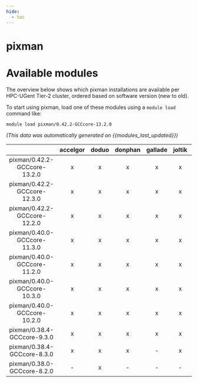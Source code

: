 ```yaml
---
hide:
  - toc
---
```


pixman
======

# Available modules


The overview below shows which pixman installations are available per HPC-UGent Tier-2 cluster, ordered based on software version (new to old).

To start using pixman, load one of these modules using a `module load` command like:

```shell
module load pixman/0.42.2-GCCcore-13.2.0
```

*(This data was automatically generated on {{modules_last_updated}})*  

| |accelgor|doduo|donphan|gallade|joltik|shinx|skitty|
| :---: | :---: | :---: | :---: | :---: | :---: | :---: | :---: |
|pixman/0.42.2-GCCcore-13.2.0|x|x|x|x|x|x|x|
|pixman/0.42.2-GCCcore-12.3.0|x|x|x|x|x|x|x|
|pixman/0.42.2-GCCcore-12.2.0|x|x|x|x|x|x|-|
|pixman/0.40.0-GCCcore-11.3.0|x|x|x|x|x|x|-|
|pixman/0.40.0-GCCcore-11.2.0|x|x|x|x|x|-|-|
|pixman/0.40.0-GCCcore-10.3.0|x|x|x|x|x|-|-|
|pixman/0.40.0-GCCcore-10.2.0|x|x|x|x|x|-|-|
|pixman/0.38.4-GCCcore-9.3.0|x|x|x|x|x|-|-|
|pixman/0.38.4-GCCcore-8.3.0|x|x|x|-|x|-|-|
|pixman/0.38.0-GCCcore-8.2.0|-|x|-|-|-|-|-|
